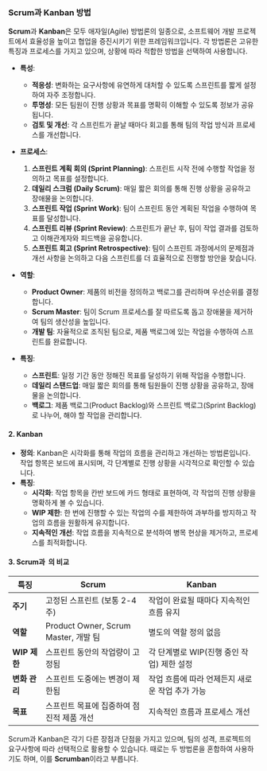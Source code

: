 ### Scrum과 Kanban 방법

**Scrum**과 **Kanban**은 모두 애자일(Agile) 방법론의 일종으로, 소프트웨어 개발 프로젝트에서 효율성을 높이고 협업을 증진시키기 위한 프레임워크입니다. 각 방법론은 고유한 특징과 프로세스를 가지고 있으며, 상황에 따라 적합한 방법을 선택하여 사용합니다.



- **특성**:

  - **적응성**: 변화하는 요구사항에 유연하게 대처할 수 있도록 스프린트를 짧게 설정하여 자주 조정합니다.
  - **투명성**: 모든 팀원이 진행 상황과 목표를 명확히 이해할 수 있도록 정보가 공유됩니다.
  - **검토 및 개선**: 각 스프린트가 끝날 때마다 회고를 통해 팀의 작업 방식과 프로세스를 개선합니다.

- **프로세스**:

  1. **스프린트 계획 회의 (Sprint Planning)**: 스프린트 시작 전에 수행할 작업을 정의하고 목표를 설정합니다.
  2. **데일리 스크럼 (Daily Scrum)**: 매일 짧은 회의를 통해 진행 상황을 공유하고 장애물을 논의합니다.
  3. **스프린트 작업 (Sprint Work)**: 팀이 스프린트 동안 계획된 작업을 수행하여 목표를 달성합니다.
  4. **스프린트 리뷰 (Sprint Review)**: 스프린트가 끝난 후, 팀이 작업 결과를 검토하고 이해관계자와 피드백을 공유합니다.
  5. **스프린트 회고 (Sprint Retrospective)**: 팀이 스프린트 과정에서의 문제점과 개선 사항을 논의하고 다음 스프린트를 더 효율적으로 진행할 방안을 찾습니다.

- **역할**:

  - **Product Owner**: 제품의 비전을 정의하고 백로그를 관리하며 우선순위를 결정합니다.
  - **Scrum Master**: 팀이 Scrum 프로세스를 잘 따르도록 돕고 장애물을 제거하여 팀의 생산성을 높입니다.
  - **개발 팀**: 자율적으로 조직된 팀으로, 제품 백로그에 있는 작업을 수행하여 스프린트를 완료합니다.

- **특징**:

  - **스프린트**: 일정 기간 동안 정해진 목표를 달성하기 위해 작업을 수행합니다.
  - **데일리 스탠드업**: 매일 짧은 회의를 통해 팀원들이 진행 상황을 공유하고, 장애물을 논의합니다.
  - **백로그**: 제품 백로그(Product Backlog)와 스프린트 백로그(Sprint Backlog)로 나누어, 해야 할 작업을 관리합니다.

#### 2. Kanban

- **정의**: Kanban은 시각화를 통해 작업의 흐름을 관리하고 개선하는 방법론입니다. 작업 항목은 보드에 표시되며, 각 단계별로 진행 상황을 시각적으로 확인할 수 있습니다.
- **특징**:
  - **시각화**: 작업 항목을 칸반 보드에 카드 형태로 표현하여, 각 작업의 진행 상황을 명확하게 볼 수 있습니다.
  - **WIP 제한**: 한 번에 진행할 수 있는 작업의 수를 제한하여 과부하를 방지하고 작업의 흐름을 원활하게 유지합니다.
  - **지속적인 개선**: 작업 흐름을 지속적으로 분석하여 병목 현상을 제거하고, 프로세스를 최적화합니다.

#### 3. Scrum과  의 비교

| **특징**     | **Scrum**                         | **Kanban**                  |
| ---------- | --------------------------------- | --------------------------- |
| **주기**     | 고정된 스프린트 (보통 2-4주)                | 작업이 완료될 때마다 지속적인 흐름 유지      |
| **역할**     | Product Owner, Scrum Master, 개발 팀 | 별도의 역할 정의 없음                |
| **WIP 제한** | 스프린트 동안의 작업량이 고정됨                 | 각 단계별로 WIP(진행 중인 작업) 제한 설정  |
| **변화 관리**  | 스프린트 도중에는 변경이 제한됨                 | 작업 흐름에 따라 언제든지 새로운 작업 추가 가능 |
| **목표**     | 스프린트 목표에 집중하여 점진적 제품 개선           | 지속적인 흐름과 프로세스 개선            |

Scrum과 Kanban은 각기 다른 장점과 단점을 가지고 있으며, 팀의 성격, 프로젝트의 요구사항에 따라 선택적으로 활용할 수 있습니다. 때로는 두 방법론을 혼합하여 사용하기도 하며, 이를 **Scrumban**이라고 부릅니다.

